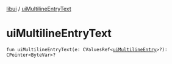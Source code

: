 [libui](README.md) / [uiMultilineEntryText](ui-multiline-entry-text.md)

# uiMultilineEntryText

`fun uiMultilineEntryText(e: CValuesRef<`[`uiMultilineEntry`](ui-multiline-entry.md)`>?): CPointer<ByteVar>?`
